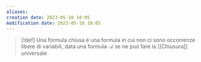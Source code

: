 ```yaml
---
aliases: 
creation date: 2023-05-10 10:05
modification date: 2023-05-10 10:05
---
```


>[!def]
>Una formula chiusa è una formula in cui non ci sono occorrenze libere di variabili, data una formula $\mathcal{A}$ se ne può fare la [[Chiusura]] universale



